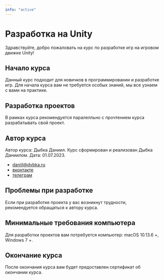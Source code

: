 ```yaml
---
info: "active"
---
```


# Разработка на Unity

Здравствуйте, добро пожаловать на курс по разработке игр на игровом движке Unity!

## Начало курса

Данный курс подходит для новичков в программировании и разработке игр. Для начала курса вам не требуется
особых знаний, мы все узнаем с вами на практике.

## Разработка проектов

В рамках курса рекомендуется паралелльно с прочтением курса разрабатывать свой проект.

## Автор курса

Автор курса: Дыбка Даниил. Курс сформирован и реализован Дыбка Даниилом. Дата: 01.07.2023.

- [daniil@dybka.ru](mailto:daniil@dybka.ru)
- [вконтакте](https://vk.com/ddybka)
- [телеграм](https://ddybka.t.me)

## Проблемы при разработке

Если при разработке проекта у вас возникнут трудности, рекомендуется обращаться к автору курса.

## Минимальные требования компьютера

Для разработки проектов вам потребуется компьютер: macOS 10.13.6 +, Windows 7 +.

## Окончание курса

После окончания курса вам будет предоставлен сертификат об окончании курса.
